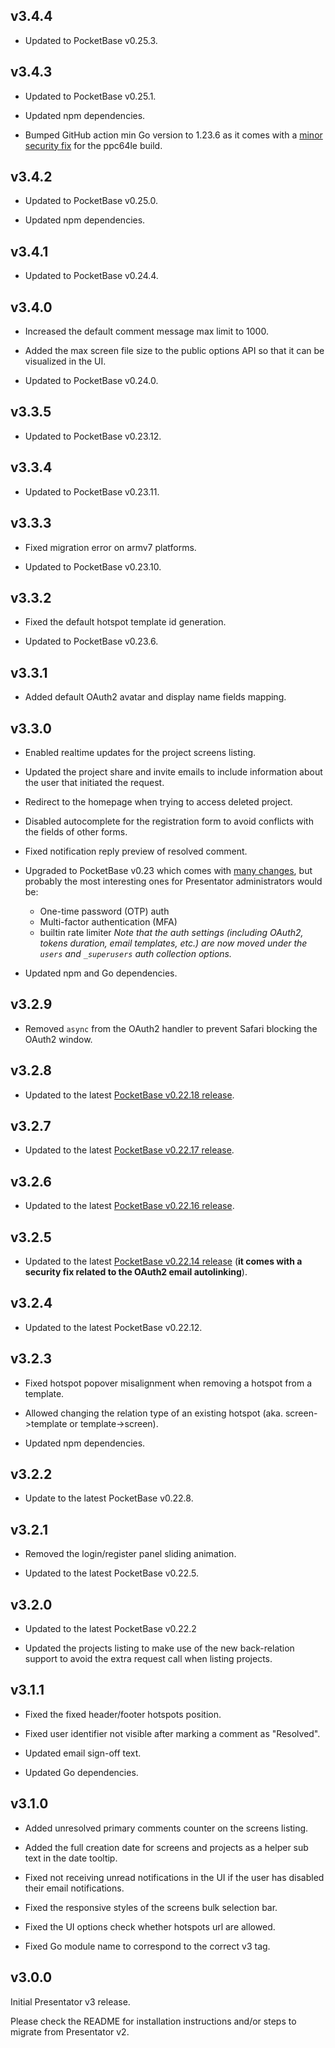 ## v3.4.4

- Updated to PocketBase v0.25.3.


## v3.4.3

- Updated to PocketBase v0.25.1.

- Updated npm dependencies.

- Bumped GitHub action min Go version to 1.23.6 as it comes with a [minor security fix](https://github.com/golang/go/issues?q=milestone%3AGo1.23.6+label%3ACherryPickApproved) for the ppc64le build.


## v3.4.2

- Updated to PocketBase v0.25.0.

- Updated npm dependencies.


## v3.4.1

- Updated to PocketBase v0.24.4.


## v3.4.0

- Increased the default comment message max limit to 1000.

- Added the max screen file size to the public options API so that it can be visualized in the UI.

- Updated to PocketBase v0.24.0.


## v3.3.5

- Updated to PocketBase v0.23.12.


## v3.3.4

- Updated to PocketBase v0.23.11.


## v3.3.3

- Fixed migration error on armv7 platforms.

- Updated to PocketBase v0.23.10.


## v3.3.2

- Fixed the default hotspot template id generation.

- Updated to PocketBase v0.23.6.


## v3.3.1

- Added default OAuth2 avatar and display name fields mapping.


## v3.3.0

- Enabled realtime updates for the project screens listing.

- Updated the project share and invite emails to include information about the user that initiated the request.

- Redirect to the homepage when trying to access deleted project.

- Disabled autocomplete for the registration form to avoid conflicts with the fields of other forms.

- Fixed notification reply preview of resolved comment.

- Upgraded to PocketBase v0.23 which comes with [many changes](https://github.com/pocketbase/pocketbase/blob/master/CHANGELOG.md), but probably the most interesting ones for Presentator administrators would be:
    - One-time password (OTP) auth
    - Multi-factor authentication (MFA)
    - builtin rate limiter
    _Note that the auth settings (including OAuth2, tokens duration, email templates, etc.) are now moved under the `users` and `_superusers` auth collection options._

- Updated npm and Go dependencies.


## v3.2.9

- Removed `async` from the OAuth2 handler to prevent Safari blocking the OAuth2 window.


## v3.2.8

- Updated to the latest [PocketBase v0.22.18 release](https://github.com/pocketbase/pocketbase/releases/tag/v0.22.18).


## v3.2.7

- Updated to the latest [PocketBase v0.22.17 release](https://github.com/pocketbase/pocketbase/releases/tag/v0.22.17).


## v3.2.6

- Updated to the latest [PocketBase v0.22.16 release](https://github.com/pocketbase/pocketbase/releases/tag/v0.22.16).


## v3.2.5

- Updated to the latest [PocketBase v0.22.14 release](https://github.com/pocketbase/pocketbase/releases/tag/v0.22.14) (**it comes with a security fix related to the OAuth2 email autolinking**).


## v3.2.4

- Updated to the latest PocketBase v0.22.12.


## v3.2.3

- Fixed hotspot popover misalignment when removing a hotspot from a template.

- Allowed changing the relation type of an existing hotspot (aka. screen->template or template->screen).

- Updated npm dependencies.


## v3.2.2

- Update to the latest PocketBase v0.22.8.


## v3.2.1

- Removed the login/register panel sliding animation.

- Updated to the latest PocketBase v0.22.5.


## v3.2.0

- Updated to the latest PocketBase v0.22.2

- Updated the projects listing to make use of the new back-relation support to avoid the extra request call when listing projects.


## v3.1.1

- Fixed the fixed header/footer hotspots position.

- Fixed user identifier not visible after marking a comment as "Resolved".

- Updated email sign-off text.

- Updated Go dependencies.


## v3.1.0

- Added unresolved primary comments counter on the screens listing.

- Added the full creation date for screens and projects as a helper sub text in the date tooltip.

- Fixed not receiving unread notifications in the UI if the user has disabled their email notifications.

- Fixed the responsive styles of the screens bulk selection bar.

- Fixed the UI options check whether hotspots url are allowed.

- Fixed Go module name to correspond to the correct v3 tag.


## v3.0.0

Initial Presentator v3 release.

Please check the README for installation instructions and/or steps to migrate from Presentator v2.
